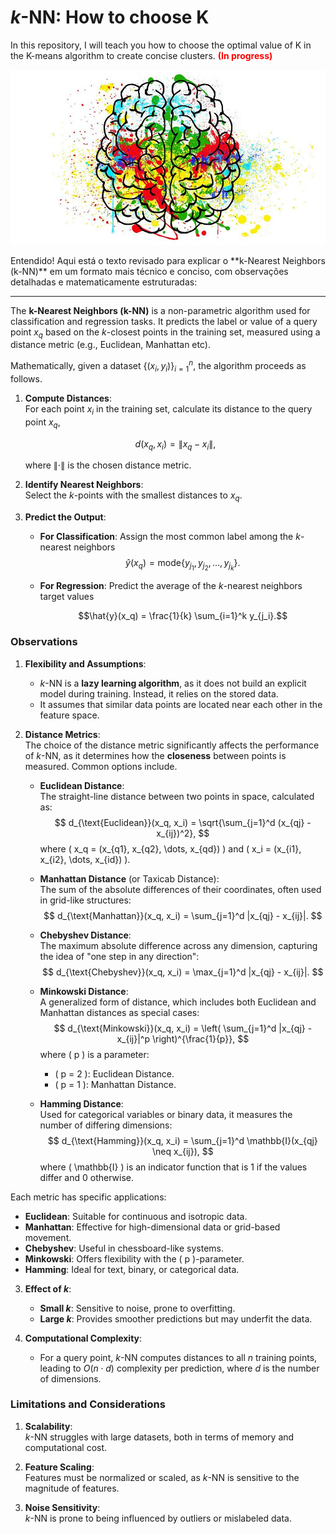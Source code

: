 # $k$-NN: How to choose K

In this repository, I will teach you how to choose the optimal value of K in the K-means algorithm to create concise clusters. **<span style="color:red;">(In progress)</span>**

<p align="center">
  <img src="https://github.com/VictorFrancheto/K_means-How_to_choose_K/blob/main/k_means.jpg">
</p>
Entendido! Aqui está o texto revisado para explicar o **k-Nearest Neighbors (k-NN)** em um formato mais técnico e conciso, com observações detalhadas e matematicamente estruturadas:

---

The **k-Nearest Neighbors (k-NN)** is a non-parametric algorithm used for classification and regression tasks. It predicts the label or value of a query point $x_q$ based on the $k$-closest points in the training set, measured using a distance metric (e.g., Euclidean, Manhattan etc).

Mathematically, given a dataset $\{(x_i, y_i)\}_{i=1}^n$, the algorithm proceeds as follows.

1. **Compute Distances**:  
   For each point $x_i$ in the training set, calculate its distance to the query point $x_q$,
   
   $$d(x_q, x_i) = \|x_q - x_i\|,$$
   
   where $\| \cdot \|$ is the chosen distance metric.

3. **Identify Nearest Neighbors**:  
   Select the $k$-points with the smallest distances to $x_q$.

4. **Predict the Output**:  
   - **For Classification**: Assign the most common label among the $k$-nearest neighbors
     $$\hat{y}(x_q) = \text{mode}\{y_{j_1}, y_{j_2}, \ldots, y_{j_k}\}.$$
     
   - **For Regression**: Predict the average of the $k$-nearest neighbors target values

     $$\hat{y}(x_q) = \frac{1}{k} \sum_{i=1}^k y_{j_i}.$$

### Observations

1. **Flexibility and Assumptions**:
   - $k$-NN is a **lazy learning algorithm**, as it does not build an explicit model during training. Instead, it relies on the stored data.
   - It assumes that similar data points are located near each other in the feature space.

2. **Distance Metrics**:  
   The choice of the distance metric significantly affects the performance of $k$-NN, as it determines how the **closeness** between points is measured. Common options include.

   - **Euclidean Distance**:  
     The straight-line distance between two points in space, calculated as:
     $$
     d_{\text{Euclidean}}(x_q, x_i) = \sqrt{\sum_{j=1}^d (x_{qj} - x_{ij})^2},
     $$
     where \( x_q = (x_{q1}, x_{q2}, \dots, x_{qd}) \) and \( x_i = (x_{i1}, x_{i2}, \dots, x_{id}) \).

   - **Manhattan Distance** (or Taxicab Distance):  
     The sum of the absolute differences of their coordinates, often used in grid-like structures:
     $$
     d_{\text{Manhattan}}(x_q, x_i) = \sum_{j=1}^d |x_{qj} - x_{ij}|.
     $$

   - **Chebyshev Distance**:  
     The maximum absolute difference across any dimension, capturing the idea of "one step in any direction":
     $$
     d_{\text{Chebyshev}}(x_q, x_i) = \max_{j=1}^d |x_{qj} - x_{ij}|.
     $$

   - **Minkowski Distance**:  
     A generalized form of distance, which includes both Euclidean and Manhattan distances as special cases:
     $$
     d_{\text{Minkowski}}(x_q, x_i) = \left( \sum_{j=1}^d |x_{qj} - x_{ij}|^p \right)^{\frac{1}{p}},
     $$
     where \( p \) is a parameter:
     - \( p = 2 \): Euclidean Distance.
     - \( p = 1 \): Manhattan Distance.

   - **Hamming Distance**:  
     Used for categorical variables or binary data, it measures the number of differing dimensions:
     $$
     d_{\text{Hamming}}(x_q, x_i) = \sum_{j=1}^d \mathbb{I}(x_{qj} \neq x_{ij}),
     $$
     where \( \mathbb{I} \) is an indicator function that is 1 if the values differ and 0 otherwise.

Each metric has specific applications:
- **Euclidean**: Suitable for continuous and isotropic data.
- **Manhattan**: Effective for high-dimensional data or grid-based movement.
- **Chebyshev**: Useful in chessboard-like systems.
- **Minkowski**: Offers flexibility with the \( p \)-parameter.
- **Hamming**: Ideal for text, binary, or categorical data.

3. **Effect of $k$**:
   - **Small $k$**: Sensitive to noise, prone to overfitting.
   - **Large $k$**: Provides smoother predictions but may underfit the data.

4. **Computational Complexity**:
   - For a query point, $k$-NN computes distances to all $n$ training points, leading to $O(n \cdot d)$ complexity per prediction, where $d$ is the number of dimensions. 

### Limitations and Considerations

1. **Scalability**:  
   $k$-NN struggles with large datasets, both in terms of memory and computational cost.
   
2. **Feature Scaling**:  
   Features must be normalized or scaled, as $k$-NN is sensitive to the magnitude of features.

3. **Noise Sensitivity**:  
   $k$-NN is prone to being influenced by outliers or mislabeled data.
